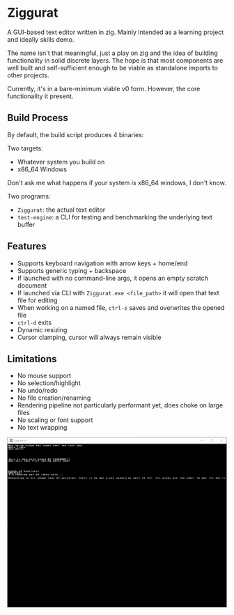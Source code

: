 # Ziggurat
A GUI-based text editor written in zig. Mainly intended as a learning project and ideally skills demo.

The name isn't that meaningful, just a play on zig and the idea of building functionality in solid discrete layers. The hope is that most components are well built and self-sufficient enough to be viable as standalone imports to other projects. 

Currently, it's in a bare-minimum viable v0 form. However, the core functionality it present.

## Build Process

By default, the build script produces 4 binaries:

Two targets:
- Whatever system you build on
- x86_64 Windows

Don't ask me what happens if your system *is* x86_64 windows, I don't know.

Two programs:
- `Ziggurat`: the actual text editor
- `test-engine`: a CLI for testing and benchmarking the underlying text buffer

## Features

- Supports keyboard navigation with arrow keys + home/end
- Supports generic typing + backspace
- If launched with no command-line args, it opens an empty scratch document
- If launched via CLI with `Ziggurat.exe <file_path>` it will open that text file for editing
- When working on a named file, `ctrl-s` saves and overwrites the opened file
- `ctrl-d` exits
- Dynamic resizing
- Cursor clamping, cursor will always remain visible

## Limitations

- No mouse support
- No selection/highlight
- No undo/redo
- No file creation/renaming
- Rendering pipeline not particularly performant yet, does choke on large files
- No scaling or font support
- No text wrapping


![alt text](image.png)